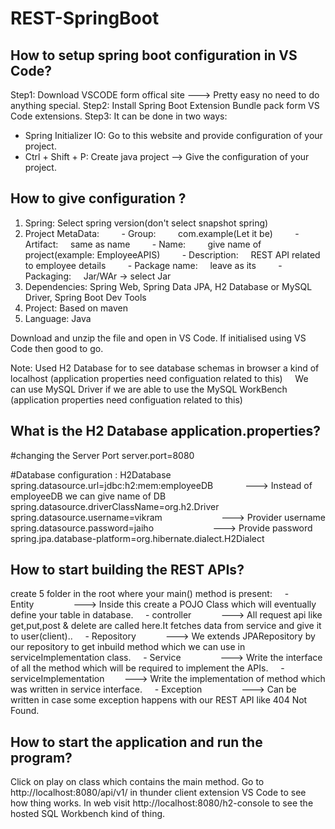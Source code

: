 # REST-SpringBoot

## How to setup spring boot configuration in VS Code?

Step1: Download VSCODE form offical site ---> Pretty easy no need to do anything special.
Step2: Install Spring Boot Extension Bundle pack form VS Code extensions.
Step3: It can be done in two ways:     
  - Spring Initializer IO: Go to this website and provide configuration of your project.
  - Ctrl + Shift + P: Create java project --> Give the configuration of your project.

## How to give configuration ?

1. Spring: Select spring version(don't select snapshot spring)
2. Project MetaData:
        - Group:         com.example(Let it be)
        - Artifact:     same as name
        - Name:         give name of project(example: EmployeeAPIS)
        - Description:     REST API related to employee details
        - Package name:     leave as its
        - Packaging:     Jar/WAr -> select Jar
3. Dependencies: Spring Web, Spring Data JPA, H2 Database or MySQL Driver, Spring Boot Dev Tools
4. Project: Based on maven
5. Language: Java

Download and unzip the file and open in VS Code. If initialised using VS Code then good to go.

Note: Used H2 Database for to see database schemas in browser a kind of localhost (application properties need configuation related to this)
      We can use MySQL Driver if we are able to use the MySQL WorkBench (application properties need configuation related to this)
      
## What is the H2 Database application.properties?

#changing the Server Port
server.port=8080

#Database configuration : H2Database
spring.datasource.url=jdbc:h2:mem:employeeDB             ---> Instead of employeeDB we can give name of DB
spring.datasource.driverClassName=org.h2.Driver
spring.datasource.username=vikram                        ---> Provider username
spring.datasource.password=jaiho                         ---> Provide password
spring.jpa.database-platform=org.hibernate.dialect.H2Dialect

## How to start building the REST APIs?

create 5 folder in the root where your main() method is present:
    - Entity                ---> Inside this create a POJO Class which will eventually define your table in database.
    - controller            ---> All request api like get,put,post & delete are called here.It fetches data from service and give it to user(client)..
    - Repository            ---> We extends JPARepository by our repository to get inbuild method which we can use in serviceImplementation class.
    - Service                ---> Write the interface of all the method which will be required to implement the APIs.
    - serviceImplementation        ---> Write the implementation of method which was written in service interface.
    - Exception                ---> Can be written in case some exception happens with our REST API like 404 Not Found.

## How to start the application and run the program?

Click on play on class which contains the main method.
Go to http://localhost:8080/api/v1/<The api you want to use> in thunder client extension VS Code to see how thing works.
In web visit http://localhost:8080/h2-console to see the hosted SQL Workbench kind of thing.
